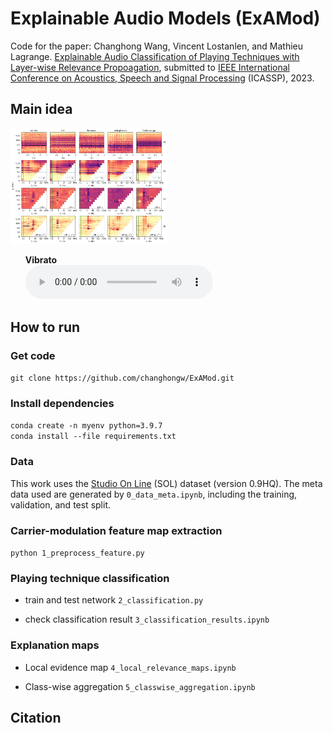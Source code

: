 # Explainable Audio Models (ExAMod)

Code for the paper: Changhong Wang, Vincent Lostanlen, and Mathieu Lagrange. [Explainable Audio Classification of Playing Techniques with Layer-wise Relevance Propoagation](https://.pdf), submitted to [IEEE International Conference on Acoustics, Speech and Signal Processing](https://2023.ieeeicassp.org/) (ICASSP), 2023.

## Main idea
<img src="results/local_maps.png" style="max-width: 250px;"/>

<ul class="bodyColum2"> 
  <strong>Vibrato</strong> <br>
  <audio controls height="40px" width="100px">
     <source src="https://user-images.githubusercontent.com/changhongw/examod/results/Bn-flatt-A4-mf.wav" type="audio/mpeg">
     <embed height="50" width="60" src="https://user-images.githubusercontent.com/changhongw/examod/results/Bn-flatt-A4-mf.wav">
  </audio> <br>
</ul>




## How to run
### Get code
`git clone https://github.com/changhongw/ExAMod.git`

### Install dependencies
`conda create -n myenv python=3.9.7`<br>
`conda install --file requirements.txt`

### Data
This work uses the [Studio On Line](https://forum.ircam.fr/collections/detail/sol-instrumental-sounds-datasets/) (SOL) dataset (version 0.9HQ). The meta data used are generated by `0_data_meta.ipynb`, including the training, validation, and test split.

### Carrier-modulation feature map extraction
`python 1_preprocess_feature.py`

### Playing technique classification
- train and test network
`2_classification.py`

- check classification result
`3_classification_results.ipynb`

### Explanation maps
- Local evidence map
`4_local_relevance_maps.ipynb`

- Class-wise aggregation
`5_classwise_aggregation.ipynb`

## Citation
```

```
